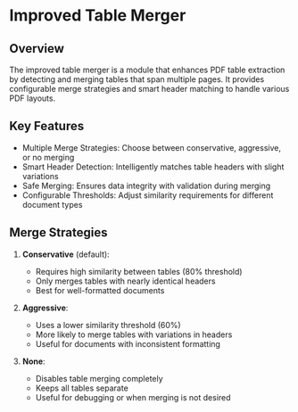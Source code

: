 # Improved Table Merger

## Overview

The improved table merger is a module that enhances PDF table extraction by detecting and merging tables that span multiple pages. It provides configurable merge strategies and smart header matching to handle various PDF layouts.

## Key Features

- Multiple Merge Strategies: Choose between conservative, aggressive, or no merging
- Smart Header Detection: Intelligently matches table headers with slight variations
- Safe Merging: Ensures data integrity with validation during merging
- Configurable Thresholds: Adjust similarity requirements for different document types

## Merge Strategies

1. **Conservative** (default):
   - Requires high similarity between tables (80% threshold)
   - Only merges tables with nearly identical headers
   - Best for well-formatted documents

2. **Aggressive**:
   - Uses a lower similarity threshold (60%)
   - More likely to merge tables with variations in headers
   - Useful for documents with inconsistent formatting

3. **None**:
   - Disables table merging completely
   - Keeps all tables separate
   - Useful for debugging or when merging is not desired
